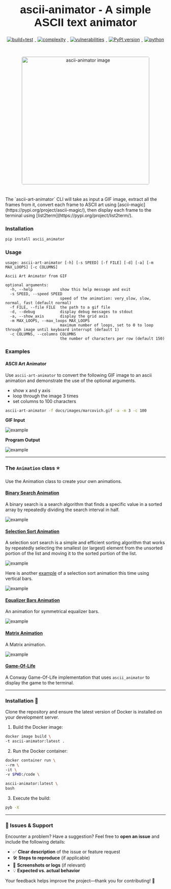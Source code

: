 <div align="center" style="padding: 20px 0;">
  <h1 style="font-size: 2.5em; margin-bottom: 0.2em; font-family: Arial, sans-serif;">ascii-animator - A simple ASCII text animator</h1>
  
  <div style="margin: 20px 0;">
    <a href="https://github.com/soda480/ascii-animator/actions/workflows/main.yml">
      <img src="https://github.com/soda480/ascii-animator/actions/workflows/main.yml/badge.svg?branch=main" alt="build+test" style="margin: 5px;">
    </a>
    <a href="https://radon.readthedocs.io/en/latest/api.html#module-radon.complexity">
      <img src="https://img.shields.io/badge/complexity-A-brightgreen" alt="complexity" style="margin: 5px;">
    </a>
    <a href="https://pypi.org/project/bandit/">
      <img src="https://img.shields.io/badge/vulnerabilities-None-brightgreen" alt="vulnerabilities" style="margin: 5px;">
    </a>
    <a href="https://badge.fury.io/py/ascii-animator">
      <img src="https://badge.fury.io/py/ascii-animator.svg" alt="PyPI version" style="margin: 5px;">
    </a>
    <a href="https://www.python.org/downloads/">
      <img src="https://img.shields.io/badge/python-3.8%20%7C%203.9%20%7C%203.10%20%7C%203.11%20%7C%203.12-teal" alt="python" style="margin: 5px;">
    </a>
  </div>
  
  <img src="https://github.com/user-attachments/assets/61de12c5-c7e7-4464-ae80-bc516a791bea" alt="ascii-animator image" style="width: 400px; border: 1px solid #ddd; border-radius: 5px; margin-top: 20px;">
</div>

<br>
The `ascii-art-animator` CLI will take as input a GIF image, extract all the frames from it, convert each frame to ASCII art using [ascii-magic](https://pypi.org/project/ascii-magic/), then display each frame to the terminal using [list2term](https://pypi.org/project/list2term/).

### Installation
```bash
pip install ascii_animator
```

### Usage
```
usage: ascii-art-animator [-h] [-s SPEED] [-f FILE] [-d] [-a] [-m MAX_LOOPS] [-c COLUMNS]

Ascii Art Animator from GIF

optional arguments:
  -h, --help            show this help message and exit
  -s SPEED, --speed SPEED
                        speed of the animation: very_slow, slow, normal, fast (default normal)
  -f FILE, --file FILE  the path to a gif file
  -d, --debug           display debug messages to stdout
  -a, --show_axis       display the grid axis
  -m MAX_LOOPS, --max_loops MAX_LOOPS
                        maximum number of loops, set to 0 to loop through image until keyboard interrupt (default 1)
  -c COLUMNS, --columns COLUMNS
                        the number of characters per row (default 150)
```

### Examples

#### ASCII Art Animator

Use `ascii-art-animator` to convert the following GIF image to an ascii animation and demonstrate the use of the optional arguments.
* show x and y axis
* loop through the image 3 times 
* set columns to 100 characters

```bash
ascii-art-animator -f docs/images/marcovich.gif -a -m 3 -c 100
```
**GIF Input**

![example](https://raw.githubusercontent.com/soda480/ascii-animator/main/docs/images/marcovich.gif)

**Program Output**

![example](https://raw.githubusercontent.com/soda480/ascii-animator/main/docs/images/marcovich-exec.gif)

---

### The `Animation` class ⭐

Use the Animation class to create your own animations.

#### [Binary Search Animation](https://github.com/soda480/ascii-animator/blob/main/examples/example5.py)

A binary search is a search algorithm that finds a specific value in a sorted array by repeatedly dividing the search interval in half.

![example](https://raw.githubusercontent.com/soda480/ascii-animator/main/docs/images/example5.gif)

#### [Selection Sort Animation](https://github.com/soda480/ascii-animator/blob/main/examples/example4.py)

A selection sort search is a simple and efficient sorting algorithm that works by repeatedly selecting the smallest (or largest) element from the unsorted portion of the list and moving it to the sorted portion of the list.

![example](https://raw.githubusercontent.com/soda480/ascii-animator/main/docs/images/example4.gif)

Here is another [example](https://github.com/soda480/ascii-animator/blob/main/examples/example6.py) of a selection sort animation this time using vertical bars.

![example](https://raw.githubusercontent.com/soda480/ascii-animator/main/docs/images/example6.gif)

#### [Equalizer Bars Animation](https://github.com/soda480/ascii-animator/blob/main/examples/example2.py)

An animation for symmetrical equalizer bars.

![example](https://raw.githubusercontent.com/soda480/ascii-animator/main/docs/images/example2.gif)

#### [Matrix Animation](https://github.com/soda480/ascii-animator/blob/main/examples/example3.py)

A Matrix animation.

![example](https://raw.githubusercontent.com/soda480/ascii-animator/main/docs/images/example3.gif)

#### [Game-Of-Life](https://github.com/soda480/game-of-life)

A Conway Game-Of-Life implementation that uses `ascii_animator` to display the game to the terminal.

---

### Installation 🚀

Clone the repository and ensure the latest version of Docker is installed on your development server.

1) Build the Docker image:
```bash
docker image build \
-t ascii-animator:latest .
```

2) Run the Docker container:
```bash
docker container run \
--rm \
-it \
-v $PWD:/code \

ascii-animator:latest \
bash
```

3) Execute the build:
```sh
pyb -X
```

---

### 📄 Issues & Support  

Encounter a problem? Have a suggestion? Feel free to **open an issue** and include the following details:  

- ✅ **Clear description** of the issue or feature request  
- 🛠️ **Steps to reproduce** (if applicable)  
- 📸 **Screenshots or logs** (if relevant)  
- 💡 **Expected vs. actual behavior**  

Your feedback helps improve the project—thank you for contributing! 🚀  



